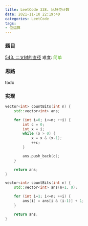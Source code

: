 ```yaml
---
title: LeetCode 338. 比特位计数
date: 2021-11-10 22:19:40
categories: LeetCode
tags:
- 位运算
---
```


### 题目
[543. 二叉树的直径](https://leetcode-cn.com/problems/counting-bits/)
难度: <span style="color: rgba(90, 183, 38, 1);">简单</span>

<!-- more -->

### 思路
todo

### 实现
``` cpp
vector<int> countBits(int n) {
    std::vector<int> ans;

    for (int i=0; i<=n; ++i) {
        int c = 0;
        int x = i;
        while (x > 0) {
            x = x & (x-1);
            ++c;
        }

        ans.push_back(c);
    }

    return ans;
}

vector<int> countBits(int n) {
    std::vector<int> ans(n+1, 0);

    for (int i=1; i<=n; ++i) {
        ans[i] = ans[i & (i-1)] + 1;
    }

    return ans;
}
```
